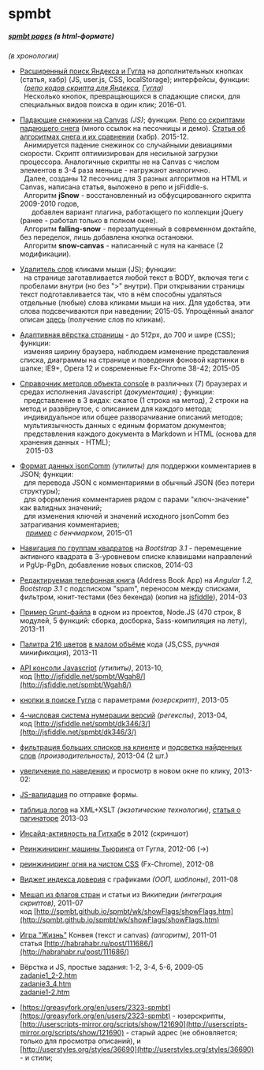 spmbt
=====

##### [spmbt pages](http://spmbt.github.io/spmbt/) *(в html-формате)*

*(в хронологии)*

* [Расширенный поиск Яндекса и Гугла](https://habrahabr.ru/post/275479/) на дополнительных кнопках (статья, хабр) (JS, user.js, CSS, localStorage); интерфейсы, функции:<br>
*&nbsp;&nbsp;([репо кодов скрипта для Яндекса](https://github.com/spmbt/haPages/tree/gh-pages/userscript/yandex), [Гугла](https://github.com/spmbt/googleSearchExtraButtons))*<br>
&nbsp;&nbsp;Несколько кнопок, превращающихся в спадающие списки, для специальных видов поиска в один клик; 2016-01.
* [Падающие снежинки на Canvas](https://jsfiddle.net/spmbt/963b3cyg/) *(JS)*; функции. [Репо со скриптами падающего снега](https://github.com/spmbt/snowfalls) (много ссылок на песочницы и демо). [Статья об алгоритмах снега и их сравнении](http://habrahabr.ru/post/274535/) (хабр). 2015-12.<br>
&nbsp;&nbsp;Анимируется падение снежинок со случайными девиациями скорости. Скрипт оптимизирован для несильной загрузки процессора. Аналогичные скрипты не на Canvas с числом элементов в 3-4 раза меньше - нагружают аналогично.<br>
&nbsp;&nbsp;Далее, созданы 12 песочниц для 3 разных алгоритмов на HTML и Canvas, написана статья, выложено в репо и jsFiddle-s.<br>
&nbsp;&nbsp;Алгоритм <b>jSnow</b> - восстановленный из обфусцированного скрипта 2009-2010 годов,<br>
&nbsp;&nbsp;&nbsp;&nbsp;&nbsp;&nbsp;добавлен вариант плагина, работающего по коллекции jQuery (ранее - работал только в полном окне).<br>
&nbsp;&nbsp;Алгоритм <b>falling-snow</b> - перезапущенный в современном доктайпе, без переделок, лишь добавлена кнопка остановки.<br>
&nbsp;&nbsp;Алгоритм <b>snow-canvas</b> - написанный с нуля на канвасе (2 модификации).
* [Удалитель слов](http://spmbt.github.io/spmbt/wk/xmpJs.htm) кликами мыши (JS); функции:<br>
&nbsp;&nbsp;на странице заготавливается любой текст в BODY, включая теги с пробелами внутри (но без ">" внутри). При открывании страницы текст подготавливается так, что в нём способны удаляться отдельные (любые) слова кликами мыши на них. Для удобства, эти слова подсвечиваются при наведении; 2015-05. Упрощённый аналог описан <a href="http://stackoverflow.com/questions/4643432/get-word-click-in-paragraphs">здесь</a> (получение слов по кликам).
* [Адаптивная вёрстка страницы](http://spmbt.github.io/spmbt/wk/xmpCss.htm) - до 512px, до 700 и шире (CSS); функции:<br>
&nbsp;&nbsp;изменяя ширину браузера, наблюдаем изменение представления списка, диаграммы на странице и поведения фоновой картинки в шапке; IE9+, Opera 12 и современные Fx-Chrome 38-42; 2015-05
* [Справочник методов объекта console</a> в различных (7) браузерах и средах исполнения Javascript](http://spmbt.github.io/jsConsoleApiReference/jsConsoleApiReference-ru.htm) *(документация)* ; функции:<br>
&nbsp;&nbsp;представление в 3 видах: сжатое (1 строка на метод), 2 строки на метод и развёрнутое, с описанием для каждого метода;<br>
&nbsp;&nbsp;индивидуальное или общее разворачивание описаний методов;<br>
&nbsp;&nbsp;мультиязычность данных с единым форматом документов;<br>
&nbsp;&nbsp;представления каждого документа в Markdown и HTML (основа для хранения данных - HTML);<br>
&nbsp;&nbsp; 2015-03
* [Формат данных jsonComm](https://github.com/spmbt/jsonComm) *(утилиты)* для поддержки комментариев в JSON; функции:<br>
&nbsp;&nbsp;для перевода JSON с комментариями в обычный JSON (без потери структуры);<br>
&nbsp;&nbsp;для оформления комментариев рядом с парами "ключ-значение" как валидных значений;<br>
&nbsp;&nbsp;для изменения ключей и значений исходного jsonComm без затрагивания комментариев;<br>
&nbsp;&nbsp; *[пример](http://spmbt.github.io/jsonComm/) с бенчмарком*, 2015-01
* [Навигация по группам квадратов](http://spmbt.github.io/spmbt/wk/squares.htm) на <i>Bootstrap 3.1</i> - перемещение активного квадрата в 3-уровневом списке клавишами направлений и PgUp-PgDn, добавление новых списков, 2014-03
* [Редактируемая телефонная книга](http://spmbt.github.io/spmbt/wk/angularList/listFiddle.htm) (Address Book App) на <i>Angular 1.2, Bootstrap 3.1</i> с подсписком "spam", переносом между списками, фильтром, юнит-тестами (без бекенда) (копия на [jsfiddle](http://jsfiddle.net/spmbt/hDPqV/)), 2014-03
* [Пример Grunt-файла](http://spmbt.github.io/spmbt/wk/Gruntfile.js) в одном из проектов, Node.JS (470 строк, 8 модулей, 5 функций: сборка, досборка, Sass-компиляция на лету), 2013-11
* [Палитра 216 цветов](http://jsfiddle.net/spmbt/6943a/) [в малом объёме](http://spmbt.github.io/spmbt/colorPickerMin.htm ) кода (JS,CSS, *ручная минификация*), 2013-11

* [API консоли Javascript](http://habrahabr.ru/post/198372/) *(утилиты)*, 2013-10,<br>
 код [http://jsfiddle.net/spmbt/Wgah8/](http://jsfiddle.net/spmbt/Wgah8/)

* [кнопки в поиске Гугла](https://github.com/spmbt/googleSearchExtraButtons) c параметрами *(юзерскрипт)*, 2013-05

* [4-числовая система нумерации версий](http://habrahabr.ru/post/175187/) *(регекспы)*, 2013-04,<br>
код [http://jsfiddle.net/spmbt/dk346/3/](http://jsfiddle.net/spmbt/dk346/3/)

* [фильтрация больших списков на клиенте](http://spmbt.github.io/spmbt/wk/test1-20130517.htm) и [подсветка найденных слов](http://spmbt.github.io/spmbt/wk/test2-20130517.htm) *(производительность)*, 2013-04 (2 шт.)

* [увеличение по наведению](http://jsfiddle.net/spmbt/ySjmY/1/) и просмотр в новом окне по клику, 2013-02: 
* [JS-валидация](http://jsfiddle.net/spmbt/Z3Hy4/) по отправке формы.

* [таблица логов](http://spmbt.github.io/spmbt/wk/37.20.115.43.xml) на XML+XSLT *(экзотические технологии)*, [статья о пагинаторе](http://habrahabr.ru/post/174977/) 2013-03

* [Инсайд-активность на Гитхабе](http://img221.imageshack.us/img221/800/githubactivity.png) в 2012 (скриншот)

* [Реинжиниринг машины Тьюринга](http://habrahabr.ru/post/146444/) от Гугла, 2012-06 (->)
* [реинжиниринг огня на чистом CSS](http://habrahabr.ru/post/149392/) (Fx-Chrome), 2012-08 

* [Виджет индекса доверия](http://spmbt.github.io/spmbt/wk/widgetFomIndexes.htm) с графиками *(ООП, шаблоны)*, 2011-08

* [Мешап из флагов стран](http://habrahabr.ru/post/123804/) и статьи из Википедии *(интеграция скриптов)*, 2011-07<br>
код [http://spmbt.github.io/spmbt/wk/showFlags/showFlags.htm](http://spmbt.github.io/spmbt/wk/showFlags/showFlags.htm)

* [Игра "Жизнь"](http://spmbt.github.io/spmbt/lifeConway.htm) Конвея (текст и canvas) *(алгоритм)*, 2011-01 <br>
статья [http://habrahabr.ru/post/111686/](http://habrahabr.ru/post/111686/)

* Вёрстка и JS, простые задания: 1-2, 3-4, 5-6, 2009-05<br>
[zadanie1_2-2.htm](http://spmbt.github.io/spmbt/wk/zadanie1_2-2.htm)<br>
[zadanie3_4.htm](http://spmbt.github.io/spmbt/wk/zadanie3_4.htm)<br>
[zadanie1-2.htm](http://spmbt.github.io/spmbt/wk/zadanie1-2.htm)

* [https://greasyfork.org/en/users/2323-spmbt](https://greasyfork.org/en/users/2323-spmbt) - юзерскрипты, [http://userscripts-mirror.org/scripts/show/121690](http://userscripts-mirror.org/scripts/show/121690) - старый адрес (не обновляется; только для просмотра описаний), и [http://userstyles.org/styles/36690](http://userstyles.org/styles/36690) - и стили;